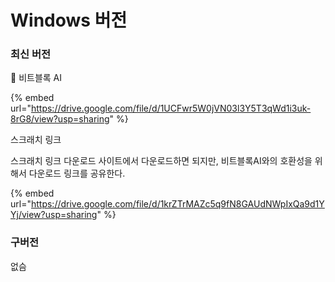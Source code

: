 # Windows 버전

### 최신 버전

👦 비트블록 AI

{% embed url="https://drive.google.com/file/d/1UCFwr5W0jVN03l3Y5T3qWd1i3uk-8rG8/view?usp=sharing" %}

스크래치 링크

스크래치 링크 다운로드 사이트에서 다운로드하면 되지만, 비트블록AI와의 호환성을 위해서 다운로드 링크를 공유한다.



{% embed url="https://drive.google.com/file/d/1krZTrMAZc5q9fN8GAUdNWpIxQa9d1YYj/view?usp=sharing" %}

### 구버전

없슴

